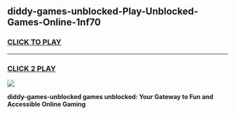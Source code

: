 
## diddy-games-unblocked-Play-Unblocked-Games-Online-1nf70
<h3>
<a href="https://premium76.site?title=diddy-games-unblocked&ref=25A">CLICK TO PLAY</a></h3>
<hr>

<h3>
<a href="https://premium76.site?title=diddy-games-unblocked&ref=25A">CLICK 2 PLAY</a>
  
</h3>

<a href="https://premium76.site?title=diddy-games-unblocked&ref=25A"><img src="https://clearcache.store/games.png"></a>


**diddy-games-unblocked games unblocked: Your Gateway to Fun and Accessible Online Gaming**
